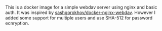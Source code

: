 This is a docker image for a simple webdav server using nginx and basic auth. It was inspired by [sashgorokhov/docker-nginx-webdav](https://github.com/sashgorokhov/docker-nginx-webdav). However I added some support for multiple users and use SHA-512 for password ecnryption.
